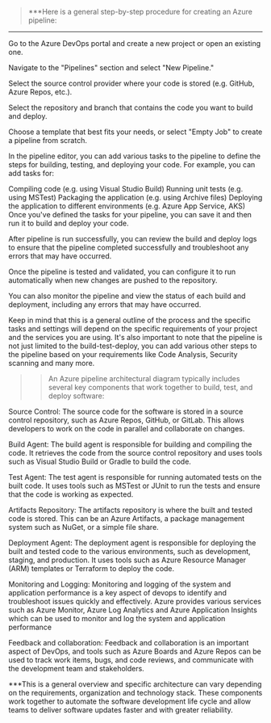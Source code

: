 > ***Here is a general step-by-step procedure for creating an Azure pipeline:
_____________________________________________________

Go to the Azure DevOps portal and create a new project or open an existing one.

Navigate to the "Pipelines" section and select "New Pipeline."

Select the source control provider where your code is stored (e.g. GitHub, Azure Repos, etc.).

Select the repository and branch that contains the code you want to build and deploy.

Choose a template that best fits your needs, or select "Empty Job" to create a pipeline from scratch.

In the pipeline editor, you can add various tasks to the pipeline to define the steps for building, testing, and deploying your code. For example, you can add tasks for:

Compiling code (e.g. using Visual Studio Build)
Running unit tests (e.g. using MSTest)
Packaging the application (e.g. using Archive files)
Deploying the application to different environments (e.g. Azure App Service, AKS)
Once you've defined the tasks for your pipeline, you can save it and then run it to build and deploy your code.

After pipeline is run successfully, you can review the build and deploy logs to ensure that the pipeline completed successfully and troubleshoot any errors that may have occurred.

Once the pipeline is tested and validated, you can configure it to run automatically when new changes are pushed to the repository.

You can also monitor the pipeline and view the status of each build and deployment, including any errors that may have occurred.

Keep in mind that this is a general outline of the process and the specific tasks and settings will depend on the specific requirements of your project and the services you are using.
It's also important to note that the pipeline is not just limited to the build-test-deploy, you can add various other steps to the pipeline based on your requirements like Code Analysis, Security scanning and many more.


>> An Azure pipeline architectural diagram typically includes several key components that work together to build, test, and deploy software:

Source Control: The source code for the software is stored in a source control repository, such as Azure Repos, GitHub, or GitLab. This allows developers to work on the code in parallel and collaborate on changes.

Build Agent: The build agent is responsible for building and compiling the code. It retrieves the code from the source control repository and uses tools such as Visual Studio Build or Gradle to build the code.

Test Agent: The test agent is responsible for running automated tests on the built code. It uses tools such as MSTest or JUnit to run the tests and ensure that the code is working as expected.

Artifacts Repository: The artifacts repository is where the built and tested code is stored. This can be an Azure Artifacts, a package management system such as NuGet, or a simple file share.

Deployment Agent: The deployment agent is responsible for deploying the built and tested code to the various environments, such as development, staging, and production. It uses tools such as Azure Resource Manager (ARM) templates or Terraform to deploy the code.

Monitoring and Logging: Monitoring and logging of the system and application performance is a key aspect of devops to identify and troubleshoot issues quickly and effectively. Azure provides various services such as Azure Monitor, Azure Log Analytics and Azure Application Insights which can be used to monitor and log the system and application performance

Feedback and collaboration: Feedback and collaboration is an important aspect of DevOps, and tools such as Azure Boards and Azure Repos can be used to track work items, bugs, and code reviews, and communicate with the development team and stakeholders.

***This is a general overview and specific architecture can vary depending on the requirements, organization and technology stack. These components work together to automate the software development life cycle and allow teams to deliver software updates faster and with greater reliability.
